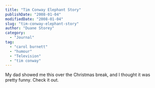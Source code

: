```yaml
---
title: "Tim Conway Elephant Story"
publishDate: "2008-01-04"
modifiedDate: "2008-01-04"
slug: "tim-conway-elephant-story"
author: "Duane Storey"
category:
  - "Journal"
tag:
  - "carol burnett"
  - "humour"
  - "Television"
  - "tim conway"
---
```


My dad showed me this over the Christmas break, and I thought it was pretty funny. Check it out.